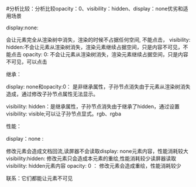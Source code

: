 #分析比较：分析比较opacity：0、visibility：hidden、display：none优劣和适用场景

display:none:

会让元素完全从渲染树中消失，渲染的时候不占据任何空间, 不能点击，
visibility: hidden:不会让元素从渲染树消失，渲染元素继续占据空间，只是内容不可见，不能点击
opacity: 0: 不会让元素从渲染树消失，渲染元素继续占据空间，只是内容不可见，可以点击

继承：

display: none和opacity:0：
是非继承属性，子孙节点消失由于元素从渲染树消失造成，通过修改子孙节点属性无法显示。

visibility: hidden：是继承属性，子孙节点消失由于继承了hidden，通过设置visibility: visible;可以让子孙节点显式。rgb、rgba

性能：

display：none :

修改元素会造成文档回流,读屏器不会读取display: none元素内容，性能消耗较大
visibility:hidden: 修改元素只会造成本元素的重绘,性能消耗较少读屏器读取visibility: hidden元素内容
opacity: 0 ： 修改元素会造成重绘，性能消耗较少

联系：它们都能让元素不可见
